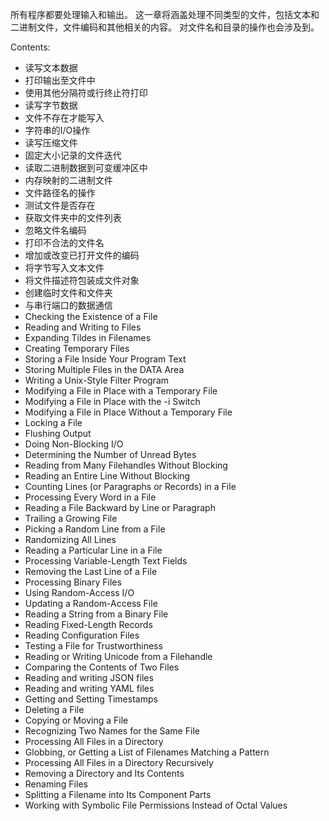 所有程序都要处理输入和输出。 这一章将涵盖处理不同类型的文件，包括文本和二进制文件，文件编码和其他相关的内容。 对文件名和目录的操作也会涉及到。

Contents:

+ 读写文本数据
+ 打印输出至文件中
+ 使用其他分隔符或行终止符打印
+ 读写字节数据
+ 文件不存在才能写入
+ 字符串的I/O操作
+ 读写压缩文件
+ 固定大小记录的文件迭代
+ 读取二进制数据到可变缓冲区中
+ 内存映射的二进制文件
+ 文件路径名的操作
+ 测试文件是否存在
+ 获取文件夹中的文件列表
+ 忽略文件名编码
+ 打印不合法的文件名
+ 增加或改变已打开文件的编码
+ 将字节写入文本文件
+ 将文件描述符包装成文件对象
+ 创建临时文件和文件夹
+ 与串行端口的数据通信
+ Checking the Existence of a File
+ Reading and Writing to Files
+ Expanding Tildes in Filenames
+ Creating Temporary Files
+ Storing a File Inside Your Program Text
+ Storing Multiple Files in the DATA Area
+ Writing a Unix-Style Filter Program
+ Modifying a File in Place with a Temporary File
+ Modifying a File in Place with the -i Switch
+ Modifying a File in Place Without a Temporary File
+ Locking a File
+ Flushing Output
+ Doing Non-Blocking I/O
+ Determining the Number of Unread Bytes
+ Reading from Many Filehandles Without Blocking
+ Reading an Entire Line Without Blocking
+ Counting Lines (or Paragraphs or Records) in a File
+ Processing Every Word in a File
+ Reading a File Backward by Line or Paragraph
+ Trailing a Growing File
+ Picking a Random Line from a File
+ Randomizing All Lines
+ Reading a Particular Line in a File
+ Processing Variable-Length Text Fields
+ Removing the Last Line of a File
+ Processing Binary Files
+ Using Random-Access I/O
+ Updating a Random-Access File
+ Reading a String from a Binary File
+ Reading Fixed-Length Records
+ Reading Configuration Files
+ Testing a File for Trustworthiness
+ Reading or Writing Unicode from a Filehandle
+ Comparing the Contents of Two Files
+ Reading and writing JSON files
+ Reading and writing YAML files
+ Getting and Setting Timestamps
+ Deleting a File
+ Copying or Moving a File
+ Recognizing Two Names for the Same File
+ Processing All Files in a Directory
+ Globbing, or Getting a List of Filenames Matching a Pattern
+ Processing All Files in a Directory Recursively
+ Removing a Directory and Its Contents
+ Renaming Files
+ Splitting a Filename into Its Component Parts
+ Working with Symbolic File Permissions Instead of Octal Values